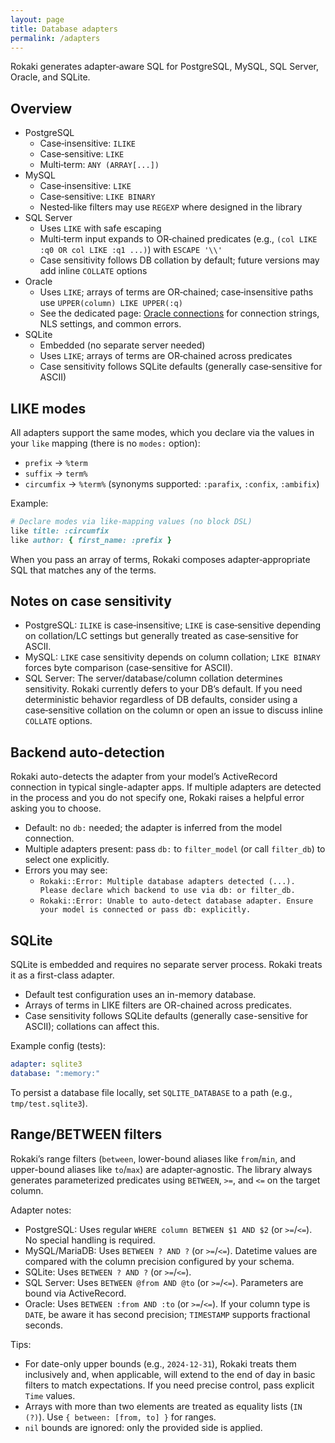 ```yaml
---
layout: page
title: Database adapters
permalink: /adapters
---
```


Rokaki generates adapter‑aware SQL for PostgreSQL, MySQL, SQL Server, Oracle, and SQLite.

## Overview

- PostgreSQL
  - Case‑insensitive: `ILIKE`
  - Case‑sensitive: `LIKE`
  - Multi‑term: `ANY (ARRAY[...])`
- MySQL
  - Case‑insensitive: `LIKE`
  - Case‑sensitive: `LIKE BINARY`
  - Nested‑like filters may use `REGEXP` where designed in the library
- SQL Server
  - Uses `LIKE` with safe escaping
  - Multi‑term input expands to OR‑chained predicates (e.g., `(col LIKE :q0 OR col LIKE :q1 ...)`) with `ESCAPE '\\'`
  - Case sensitivity follows DB collation by default; future versions may add inline `COLLATE` options
- Oracle
  - Uses `LIKE`; arrays of terms are OR‑chained; case‑insensitive paths use `UPPER(column) LIKE UPPER(:q)`
  - See the dedicated page: [Oracle connections](/adapters/oracle) for connection strings, NLS settings, and common errors.
- SQLite
  - Embedded (no separate server needed)
  - Uses `LIKE`; arrays of terms are OR‑chained across predicates
  - Case sensitivity follows SQLite defaults (generally case‑sensitive for ASCII)

## LIKE modes

All adapters support the same modes, which you declare via the values in your `like` mapping (there is no `modes:` option):

- `prefix` → `%term`
- `suffix` → `term%`
- `circumfix` → `%term%` (synonyms supported: `:parafix`, `:confix`, `:ambifix`)

Example:

```ruby
# Declare modes via like-mapping values (no block DSL)
like title: :circumfix
like author: { first_name: :prefix }
```

When you pass an array of terms, Rokaki composes adapter‑appropriate SQL that matches any of the terms.

## Notes on case sensitivity

- PostgreSQL: `ILIKE` is case‑insensitive; `LIKE` is case‑sensitive depending on collation/LC settings but generally treated as case‑sensitive for ASCII.
- MySQL: `LIKE` case sensitivity depends on column collation; `LIKE BINARY` forces byte comparison (case‑sensitive for ASCII).
- SQL Server: The server/database/column collation determines sensitivity. Rokaki currently defers to your DB’s default. If you need deterministic behavior regardless of DB defaults, consider using a case‑sensitive collation on the column or open an issue to discuss inline `COLLATE` options.


## Backend auto-detection

Rokaki auto-detects the adapter from your model’s ActiveRecord connection in typical single-adapter apps. If multiple adapters are detected in the process and you do not specify one, Rokaki raises a helpful error asking you to choose.

- Default: no `db:` needed; the adapter is inferred from the model connection.
- Multiple adapters present: pass `db:` to `filter_model` (or call `filter_db`) to select one explicitly.
- Errors you may see:
  - `Rokaki::Error: Multiple database adapters detected (...). Please declare which backend to use via db: or filter_db.`
  - `Rokaki::Error: Unable to auto-detect database adapter. Ensure your model is connected or pass db: explicitly.`

## SQLite

SQLite is embedded and requires no separate server process. Rokaki treats it as a first-class adapter.

- Default test configuration uses an in-memory database.
- Arrays of terms in LIKE filters are OR-chained across predicates.
- Case sensitivity follows SQLite defaults (generally case-sensitive for ASCII); collations can affect this.

Example config (tests):

```yaml
adapter: sqlite3
database: ":memory:"
```

To persist a database file locally, set `SQLITE_DATABASE` to a path (e.g., `tmp/test.sqlite3`).


## Range/BETWEEN filters

Rokaki’s range filters (`between`, lower-bound aliases like `from`/`min`, and upper-bound aliases like `to`/`max`) are adapter‑agnostic. The library always generates parameterized predicates using `BETWEEN`, `>=`, and `<=` on the target column.

Adapter notes:
- PostgreSQL: Uses regular `WHERE column BETWEEN $1 AND $2` (or `>=`/`<=`). No special handling is required.
- MySQL/MariaDB: Uses `BETWEEN ? AND ?` (or `>=`/`<=`). Datetime values are compared with the column precision configured by your schema.
- SQLite: Uses `BETWEEN ? AND ?` (or `>=`/`<=`).
- SQL Server: Uses `BETWEEN @from AND @to` (or `>=`/`<=`). Parameters are bound via ActiveRecord.
- Oracle: Uses `BETWEEN :from AND :to` (or `>=`/`<=`). If your column type is `DATE`, be aware it has second precision; `TIMESTAMP` supports fractional seconds.

Tips:
- For date-only upper bounds (e.g., `2024-12-31`), Rokaki treats them inclusively and, when applicable, will extend to the end of day in basic filters to match expectations. If you need precise control, pass explicit `Time` values.
- Arrays with more than two elements are treated as equality lists (`IN (?)`). Use `{ between: [from, to] }` for ranges.
- `nil` bounds are ignored: only the provided side is applied.
